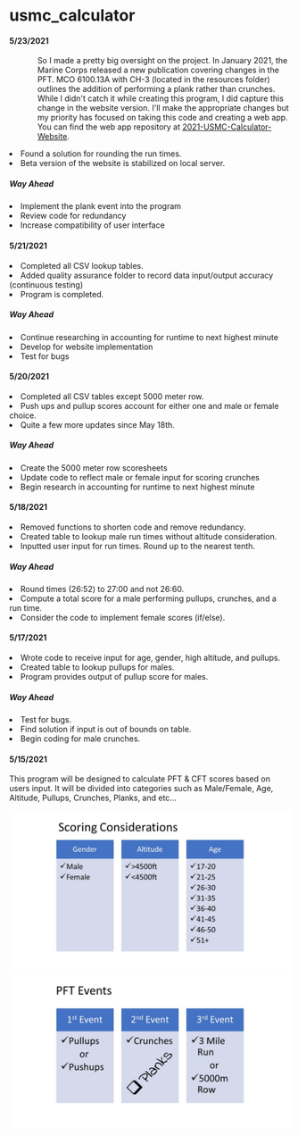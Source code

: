 # usmc_calculator
<h4>5/23/2021</h4>
<p style="margin-left:10%"; margin-right:10%;">So I made a pretty big oversight on the project. In January 2021, the Marine Corps released a new publication covering changes in the PFT. MCO 6100.13A with CH-3 (located in the resources folder) outlines the addition of performing a plank rather than crunches. While I didn't catch it while creating this program, I did capture this change in the website version. I'll make the appropriate changes but my priority has focused on taking this code and creating a web app. You can find the web app repository at <a href="https://github.com/brogers1812/2021-USMC-Calculator-Website">2021-USMC-Calculator-Website</a>.</p> 
    <li>  Found a solution for rounding the run times.</li>
    <li>  Beta version of the website is stabilized on local server.</li>
<h5>Way Ahead</h5>
    <li>  Implement the plank event into the program</li>
    <li>  Review code for redundancy</li>
    <li>  Increase compatibility of user interface</li>
<h4>5/21/2021</h4>
<p>
    <li>  Completed all CSV lookup tables.</li>
    <li>  Added quality assurance folder to record data input/output accuracy (continuous testing)</li>
    <li>  Program is completed.</li>
</p>
<h5>Way Ahead</h5>
<p>
    <li>  Continue researching in accounting for runtime to next highest minute</li>
    <li>  Develop for website implementation</li>
    <li>  Test for bugs</li>
</p>
<h4>5/20/2021</h4>
<p>
    <li>  Completed all CSV tables except 5000 meter row. </li>
    <li>  Push ups and pullup scores account for either one and male or female choice.</li>
    <li>  Quite a few more updates since May 18th.</li>
</p>
<h5>Way Ahead</h5>
<p>
    <li>  Create the 5000 meter row scoresheets</li>
    <li>  Update code to reflect male or female input for scoring crunches</li>
    <li>  Begin research in accounting for runtime to next highest minute</li>
</p>
<h4>5/18/2021</h4>
<p>
    <li> Removed functions to shorten code and remove redundancy.</li>
    <li> Created table to lookup male run times without altitude consideration. </li>
    <li> Inputted user input for run times. Round up to the nearest tenth.</li>
</p>
<h5>Way Ahead</h5>
<p>
    <li> Round times (26:52) to 27:00 and not 26:60. </li>
    <li> Compute a total score for a male performing pullups, crunches, and a run time. </li>
    <li> Consider the code to implement female scores (if/else).</li>
</p>      
<h4>5/17/2021</h4>
<p>
    <li>  Wrote code to receive input for age, gender, high altitude, and pullups.</li>
    <li>  Created table to lookup pullups for males.</li>
    <li>  Program provides output of pullup score for males.</li>
</p>
<h5>Way Ahead</h5>
<p>
    <li>  Test for bugs.</li>
    <li>  Find solution if input is out of bounds on table. </li>
    <li>  Begin coding for male crunches.</li>
</p>

<h4>5/15/2021</h4>
<p>This program will be designed to calculate PFT & CFT scores based on users input. It will be divided into categories such as Male/Female, Age, Altitude, Pullups, Crunches, Planks, and etc...</p>

![image](https://raw.githubusercontent.com/brogers1812/2021-USMC-Calculator/main/information/Slide1.JPG)
![image](https://raw.githubusercontent.com/brogers1812/2021-USMC-Calculator/main/information/Slide2.JPG)

